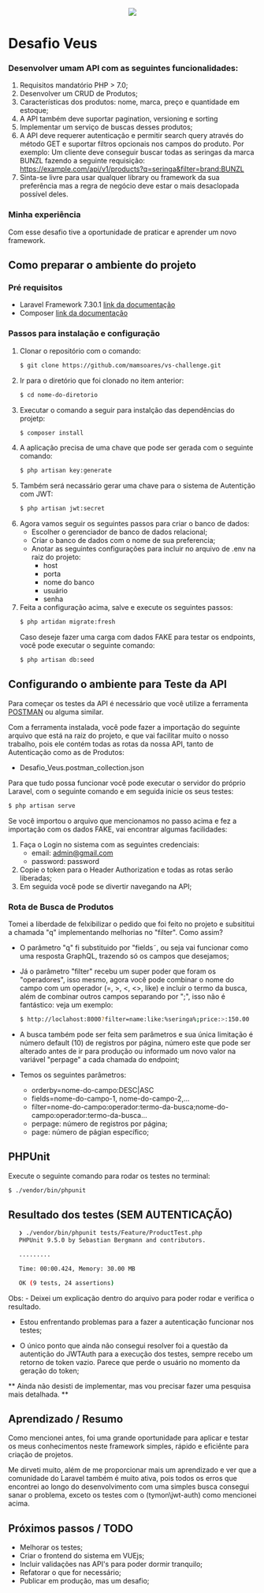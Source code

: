 <p align="center">
    <img src="https://i.imgur.com/2LUR2yy.png">
</p>

# Desafio Veus

### Desenvolver umam API com as seguintes funcionalidades:
1. Requisitos mandatório PHP > 7.0;
2. Desenvolver um CRUD de Produtos;
3. Características dos produtos: nome, marca, preço e quantidade em estoque;
4. A API também deve suportar pagination, versioning e sorting
5. Implementar um serviço de buscas desses produtos;
6. A API deve requerer autenticação e permitir search query através do método GET e suportar filtros opcionais nos campos do produto.
   Por exemplo: Um cliente deve conseguir buscar todas as seringas da marca BUNZL fazendo a seguinte requisição:
   https://example.com/api/v1/products?q=seringa&filter=brand:BUNZL
7. Sinta-se livre para usar qualquer library ou framework da sua preferência mas a regra de negócio deve estar o mais desaclopada possível deles.

### Minha experiência 
Com esse desafio tive a oportunidade de praticar e aprender um novo framework.

## Como preparar o ambiente do projeto
### Pré requisitos
- Laravel Framework 7.30.1 [link da documentação](https://laravel.com/docs/7.x)
- Composer [link da documentação](https://getcomposer.org/)

### Passos para instalação e configuração
1. Clonar o repositório com o comando:
   ```sh
   $ git clone https://github.com/mamsoares/vs-challenge.git
     ```
2. Ir para o diretório que foi clonado no item anterior:
   ```sh
   $ cd nome-do-diretorio
   ```
3. Executar o comando a seguir para instalção das dependências do projetp:
   ```sh
   $ composer install 
   ```
4. A aplicação precisa de uma chave que pode ser gerada com o seguinte comando:
   ```sh
   $ php artisan key:generate
   ```
5. Também será necassário gerar uma chave para o sistema de Autentição com JWT:
   ```sh
   $ php artisan jwt:secret
   ```
6. Agora vamos seguir os seguintes passos para criar o banco de dados:
   - Escolher o gerenciador de banco de dados relacional;
   - Criar o banco de dados com o nome de sua preferencia;
   - Anotar as seguintes configurações para incluir no arquivo de .env na raiz do projeto:
      - host
      - porta 
      - nome do banco
      - usuário
      - senha
7. Feita a configuração acima, salve e execute os seguintes passos:
   ```sh
   $ php artidan migrate:fresh
   ```
   Caso deseje fazer uma carga com dados FAKE para testar os endpoints, você pode executar o seguinte comando:
   ```sh
   $ php artisan db:seed
   ```
## Configurando o ambiente para Teste da API

Para começar os testes da API é necessário que você utilize a ferramenta [POSTMAN](https://www.postman.com/) ou alguma similar.

Com a ferramenta instalada, você pode fazer a importação do seguinte arquivo que está na raiz do projeto, e que vai facilitar muito o nosso trabalho, pois ele contém todas as rotas da nossa API, tanto de Autenticação como as de Produtos:

- Desafio_Veus.postman_collection.json

Para que tudo possa funcionar você pode executar o servidor do próprio Laravel, com o seguinte comando e em seguida inicie os seus testes:
  ```sh
  $ php artisan serve
  ```
Se você importou o arquivo que mencionamos no passo acima e fez a importação com os dados FAKE, vai encontrar algumas facilidades:

1. Faça o Login no sistema com as seguintes credenciais:
   - email: admin@gmail.com
   - password: password
2. Copie o token para o Header Authorization e todas as rotas serão liberadas;
3. Em seguida você pode se divertir navegando na API;

### Rota de Busca de Produtos

Tomei a liberdade de felxibilizar o pedido que foi feito no projeto e subsititui a chamada "q" implementando melhorias no "filter". Como  assim? 
  - O parâmetro "q" fi substituido por "fields˜, ou seja vai funcionar como uma resposta GraphQL, trazendo só os campos que desejamos;
  
  - Já o parâmetro "filter" recebu um super poder que foram os "operadores", isso mesmo, agora você pode combinar o nome do campo com um operador (=, >, <, <>, like) e incluir o termo da busca, além de combinar outros campos separando por ";", isso não é fantástico: veja um exemplo:
     ```sh
     $ http://loclahost:8000?filter=name:like:%seringa%;price:>:150.00
     ```
  - A busca também pode ser feita sem parâmetros e sua única limitação é número default (10) de registros por página, número este que pode ser alterado antes de ir para produção ou informado um novo valor na variável "perpage" a cada chamada do endpoint;
  
  - Temos os seguintes parâmetros:
    - orderby=nome-do-campo:DESC|ASC
    - fields=nome-do-campo-1, nome-do-campo-2,...
    - filter=nome-do-campo:operador:termo-da-busca;nome-do-campo:operador:termo-da-busca...
    - perpage: número de registros por página;
    - page: número de págian específico;
   
## PHPUnit
Execute o seguinte comando para rodar os testes no terminal:
   ```sh
   $ ./vendor/bin/phpunit
   ```

## Resultado dos testes (SEM AUTENTICAÇÃO)
```sh
   ❯ ./vendor/bin/phpunit tests/Feature/ProductTest.php
   PHPUnit 9.5.0 by Sebastian Bergmann and contributors.

   .........                                                           9 / 9 (100%)

   Time: 00:00.424, Memory: 30.00 MB

   OK (9 tests, 24 assertions)

```

Obs: - Deixei um explicação dentro do arquivo para poder rodar e verifica o resultado.

  - Estou enfrentando problemas para a fazer a autenticação funcionar nos testes; 

  - O único ponto que ainda não consegui resolver foi a questão da autentição do JWTAuth para a execução dos testes, sempre
    recebo um retorno de token vazio. Parece que perde o usuário no momento da geração do token;

  ** Ainda não desisti de implementar, mas vou precisar fazer uma pesquisa mais detalhada. **

## Aprendizado / Resumo
Como mencionei antes, foi uma grande oportunidade para aplicar e testar os meus conhecimentos neste framework simples, rápido e eficiênte para criação de projetos.

Me dirveti muito, além de me proporcionar mais um aprendizado e ver que a comunidade do Laravel também é muito ativa, pois todos os erros que encontrei ao longo do desenvolvimento com uma simples busca consegui sanar o problema, exceto os testes com o (tymon\jwt-auth) como mencionei acima.

## Próximos passos / TODO
  - Melhorar os testes;
  - Criar o frontend do sistema em VUEjs;
  - Incluir validações nas API's para poder dormir tranquilo;
  - Refatorar o que for necessário;
  - Publicar em produção, mas um desafio;
